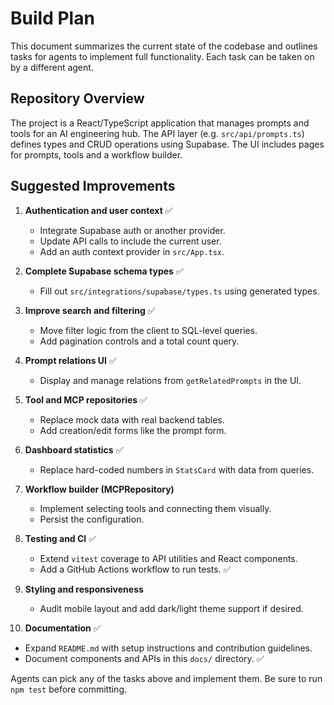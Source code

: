 # Build Plan

This document summarizes the current state of the codebase and outlines tasks for agents to implement full functionality. Each task can be taken on by a different agent.

## Repository Overview

The project is a React/TypeScript application that manages prompts and tools for an AI engineering hub. The API layer (e.g. `src/api/prompts.ts`) defines types and CRUD operations using Supabase. The UI includes pages for prompts, tools and a workflow builder.

## Suggested Improvements

1. **Authentication and user context** ✅
   - Integrate Supabase auth or another provider.
   - Update API calls to include the current user.
   - Add an auth context provider in `src/App.tsx`.

2. **Complete Supabase schema types** ✅
   - Fill out `src/integrations/supabase/types.ts` using generated types.

3. **Improve search and filtering** ✅
   - Move filter logic from the client to SQL-level queries.
   - Add pagination controls and a total count query.

4. **Prompt relations UI** ✅
   - Display and manage relations from `getRelatedPrompts` in the UI.

5. **Tool and MCP repositories** ✅
   - Replace mock data with real backend tables.
   - Add creation/edit forms like the prompt form.

6. **Dashboard statistics** ✅
   - Replace hard-coded numbers in `StatsCard` with data from queries.

7. **Workflow builder (MCPRepository)**
   - Implement selecting tools and connecting them visually.
   - Persist the configuration.

8. **Testing and CI** ✅
   - Extend `vitest` coverage to API utilities and React components.
   - Add a GitHub Actions workflow to run tests. ✅

9. **Styling and responsiveness**
   - Audit mobile layout and add dark/light theme support if desired.

10. **Documentation** ✅
   - Expand `README.md` with setup instructions and contribution guidelines.
   - Document components and APIs in this `docs/` directory. ✅

Agents can pick any of the tasks above and implement them. Be sure to run `npm test` before committing.

